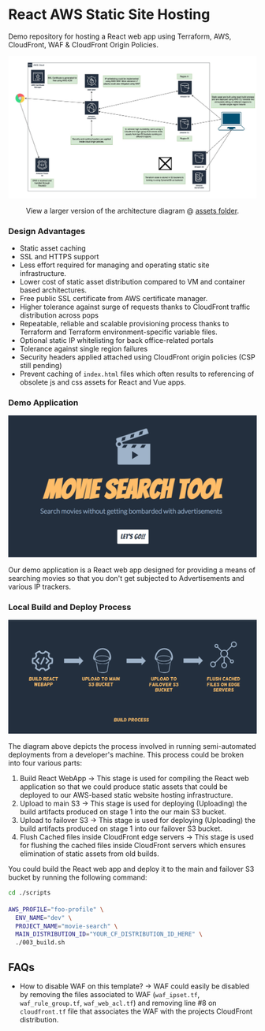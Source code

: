 # React AWS Static Site Hosting

Demo repository for hosting a React web app using Terraform, AWS, CloudFront, WAF &amp; CloudFront Origin Policies.

![Static Site Hosting on AWS](https://github.com/allanchua101/react_aws_static_hosting/blob/main/assets/waf_s3_cf_cf-origins.jpg)

<p align="center">
  View a larger version of the architecture diagram @ <a href="https://github.com/allanchua101/react_aws_static_hosting/blob/main/assets/waf_s3_cf_cf-origins.jpg">assets folder</a>.
</p>

### Design Advantages

- Static asset caching
- SSL and HTTPS support
- Less effort required for managing and operating static site infrastructure.
- Lower cost of static asset distribution compared to VM and container based architectures.
- Free public SSL certificate from AWS certificate manager.
- Higher tolerance against surge of requests thanks to CloudFront traffic distribution across pops
- Repeatable, reliable and scalable provisioning process thanks to Terraform and Terraform environment-specific variable files.
- Optional static IP whitelisting for back office-related portals
- Tolerance against single region failures
- Security headers applied attached using CloudFront origin policies (CSP still pending)
- Prevent caching of `index.html` files which often results to referencing of obsolete js and css assets for React and Vue apps.

### Demo Application

![Home Page](https://github.com/allanchua101/react_aws_static_hosting/blob/main/assets/website-home.png)

Our demo application is a React web app designed for providing a means of searching movies so that you don't get subjected to Advertisements and various IP trackers.

### Local Build and Deploy Process

![Build Process](https://github.com/allanchua101/react_aws_static_hosting/blob/main/assets/build_process.png)

The diagram above depicts the process involved in running semi-automated deployments from a developer's machine. This process could be broken into four various parts:

1. Build React WebApp -> This stage is used for compiling the React web application so that we could produce static assets that could be deployed to our AWS-based static website hosting infrastructure.
2. Upload to main S3 -> This stage is used for deploying (Uploading) the build artifacts produced on stage 1 into the our main S3 bucket.
3. Upload to failover S3 -> This stage is used for deploying (Uploading) the build artifacts produced on stage 1 into our failover S3 bucket.
4. Flush Cached files inside CloudFront edge servers -> This stage is used for flushing the cached files inside CloudFront servers which ensures elimination of static assets from old builds.

You could build the React web app and deploy it to the main and failover S3 bucket by running the following command:

```sh
cd ./scripts

AWS_PROFILE="foo-profile" \
  ENV_NAME="dev" \
  PROJECT_NAME="movie-search" \
  MAIN_DISTRIBUTION_ID="YOUR_CF_DISTRIBUTION_ID_HERE" \
  ./003_build.sh
```

## FAQs

- How to disable WAF on this template? -> WAF could easily be disabled by removing the files associated to WAF (`waf_ipset.tf`, `waf_rule_group.tf`, `waf_web_acl.tf`) and removing line #8 on `cloudfront.tf` file that associates the WAF with the projects CloudFront distribution.
